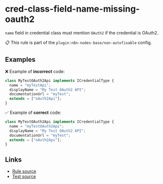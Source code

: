 [//]: # "File generated from a template. Do not edit this file directly."

# cred-class-field-name-missing-oauth2

`name` field in credential class must mention `OAuth2` if the credential is OAuth2.

📋 This rule is part of the `plugin:n8n-nodes-base/non-autofixable` config.

## Examples

❌ Example of **incorrect** code:

```js
class MyTestOAuth2Api implements ICredentialType {
  name = "myTestApi";
  displayName = "My Test OAuth2 API";
  documentationUrl = "myTest";
  extends = ["oAuth2Api"];
}
```

✅ Example of **correct** code:

```js
class MyTestOAuth2Api implements ICredentialType {
  name = "myTestOAuth2Api";
  displayName = "My Test OAuth2 API";
  documentationUrl = "myTest";
  extends = ["oAuth2Api"];
}
```

## Links

- [Rule source](../../lib/rules/cred-class-field-name-missing-oauth2.ts)
- [Test source](../../tests/cred-class-field-name-missing-oauth2.test.ts)
